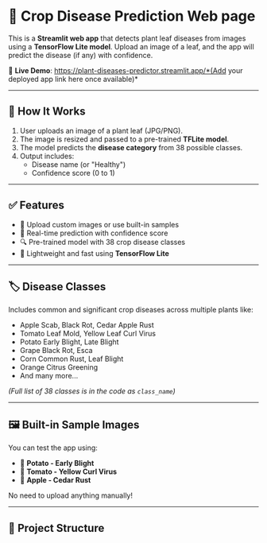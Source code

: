 # 🌿 Crop Disease Prediction Web page

This is a **Streamlit web app** that detects plant leaf diseases from images using a **TensorFlow Lite model**. Upload an image of a leaf, and the app will predict the disease (if any) with confidence.

🔗 **Live Demo**: https://plant-diseases-predictor.streamlit.app/*(Add your deployed app link here once available)*

---

## 🧠 How It Works

1. User uploads an image of a plant leaf (JPG/PNG).
2. The image is resized and passed to a pre-trained **TFLite model**.
3. The model predicts the **disease category** from 38 possible classes.
4. Output includes:
   - Disease name (or "Healthy")
   - Confidence score (0 to 1)

---

## ✅ Features

- 📸 Upload custom images or use built-in samples
- 🧪 Real-time prediction with confidence score
- 🔍 Pre-trained model with 38 crop disease classes
- 📱 Lightweight and fast using **TensorFlow Lite**

---

## 🏷️ Disease Classes

Includes common and significant crop diseases across multiple plants like:

- Apple Scab, Black Rot, Cedar Apple Rust
- Tomato Leaf Mold, Yellow Leaf Curl Virus
- Potato Early Blight, Late Blight
- Grape Black Rot, Esca
- Corn Common Rust, Leaf Blight
- Orange Citrus Greening
- And many more...

*(Full list of 38 classes is in the code as `class_name`)*

---

## 🖼️ Built-in Sample Images

You can test the app using:
- 🥔 **Potato - Early Blight**
- 🍅 **Tomato - Yellow Curl Virus**
- 🍏 **Apple - Cedar Rust**

No need to upload anything manually!

---

## 📁 Project Structure

